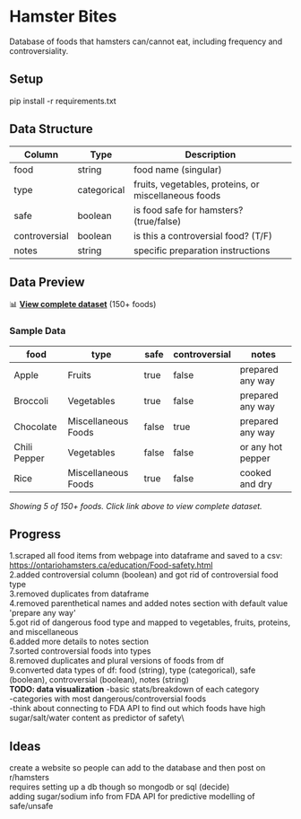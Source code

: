 # Hamster Bites
Database of foods that hamsters can/cannot eat, including frequency and controversiality.
## Setup
pip install -r requirements.txt
## Data Structure
| Column | Type | Description |
|--------|------|-------------|
| food | string | food name (singular) |
| type | categorical | fruits, vegetables, proteins, or miscellaneous foods |
| safe | boolean | is food safe for hamsters? (true/false) |
| controversial | boolean | is this a controversial food? (T/F) |
| notes | string | specific preparation instructions |
## Data Preview
📊 **[View complete dataset](data/clean_hamster_foods.csv)** (150+ foods)

### Sample Data
| food | type | safe | controversial | notes |
|------|------|------|---------------|-------|
| Apple | Fruits | true | false | prepared any way |
| Broccoli | Vegetables | true | false | prepared any way |
| Chocolate | Miscellaneous Foods | false | true | prepared any way |
| Chili Pepper | Vegetables | false | false | or any hot pepper |
| Rice | Miscellaneous Foods | true | false | cooked and dry |

*Showing 5 of 150+ foods. Click link above to view complete dataset.*
## Progress
1.scraped all food items from webpage into dataframe and saved to a csv: https://ontariohamsters.ca/education/Food-safety.html \
2.added controversial column (boolean) and got rid of controversial food type\
3.removed duplicates from dataframe\
4.removed parenthetical names and added notes section with default value 'prepare any way'\
5.got rid of dangerous food type and mapped to vegetables, fruits, proteins, and miscellaneous\
6.added more details to notes section\
7.sorted controversial foods into types\
8.removed duplicates and plural versions of foods from df\
9.converted data types of df: food (string), type (categorical), safe (boolean), controversial (boolean), notes (string)\
    **TODO: data visualization**
    -basic stats/breakdown of each category\
    -categories with most dangerous/controversial foods\
    -think about connecting to FDA API to find out which foods have high sugar/salt/water content as predictor of safety\

## Ideas
create a website so people can add to the database and then post on r/hamsters\
requires setting up a db though so mongodb or sql (decide)\
adding sugar/sodium info from FDA API for predictive modelling of safe/unsafe